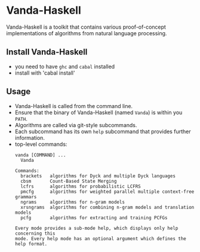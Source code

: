 # Vanda-Haskell
Vanda-Haskell is a toolkit that contains various proof-of-concept implementations of algorithms from natural language processing.

## Install Vanda-Haskell
* you need to have `ghc` and `cabal` installed
* install with 'cabal install'

## Usage
* Vanda-Haskell is called from the command line.
* Ensure that the binary of Vanda-Haskell (named `Vanda`) is within you `PATH`.
* Algorithms are called via git-style subcommands.
* Each subcommand has its own `help` subcommand that provides further information.
* top-level commands:
  ```
  vanda [COMMAND] ...
    Vanda
  
  Commands:
    brackets   algorithms for Dyck and multiple Dyck languages
    cbsm       Count-Based State Merging
    lcfrs      algorithms for probabilistic LCFRS
    pmcfg      algorithms for weighted parallel multiple context-free grammars
    ngrams     algorithms for n-gram models
    xrsngrams  algorithms for combining n-gram models and translation models
    pcfg       algorithms for extracting and training PCFGs
  
  Every mode provides a sub-mode help, which displays only help concerning this
  mode. Every help mode has an optional argument which defines the help format.
  
   ```
